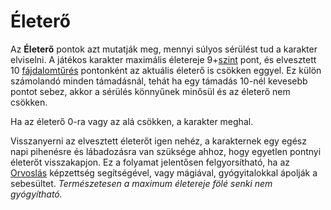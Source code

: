 # Életerő

Az **Életerő** pontok azt mutatják meg, mennyi súlyos sérülést tud a karakter elviselni. A játékos karakter maximális életereje 9+[szint](character:level) pont, és elvesztett 10 [fájdalomtűrés](character:fp) pontonként az aktuális életerő is csökken eggyel. Ez külön számolandó minden támadásnál, tehát ha egy támadás 10-nél kevesebb pontot sebez, akkor a sérülés könnyűnek minősül és az életerő nem csökken.

Ha az életerő 0-ra vagy az alá csökken, a karakter meghal.

Visszanyerni az elvesztett életerőt igen nehéz, a karakternek egy egész napi pihenésre és lábadozásra van szüksége ahhoz, hogy egyetlen pontnyi életerőt visszakapjon. Ez a folyamat jelentősen felgyorsítható, ha az [Orvoslás](skill:medicine) képzettség segítségével, vagy mágiával, gyógyitalokkal ápolják a sebesültet. *Természetesen a maximum életereje fölé senki nem gyógyítható.*